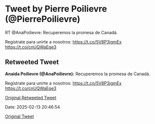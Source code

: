 # Tweet by Pierre Poilievre (@PierrePoilievre)

RT @AnaPoilievre: Recuperemos la promesa de Canadá.

Regístrate para unirte a nosotros: https://t.co/5V8P3jgmEx https://t.co/cnUQWaEqe3

## Retweeted Tweet

**Anaida Poilievre (@AnaPoilievre):** Recuperemos la promesa de Canadá.

Regístrate para unirte a nosotros: https://t.co/5V8P3jgmEx https://t.co/cnUQWaEqe3

[Original Retweeted Tweet](https://x.com/AnaPoilievre/status/1890136520646095164)

Date: 2025-02-13 20:46:54

[Original Tweet](https://x.com/PierrePoilievre/status/1890140614181941335)
